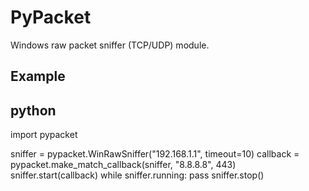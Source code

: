 # PyPacket

Windows raw packet sniffer (TCP/UDP) module.

## Example

## python
import pypacket

sniffer = pypacket.WinRawSniffer("192.168.1.1", timeout=10)
callback = pypacket.make_match_callback(sniffer, "8.8.8.8", 443)
sniffer.start(callback)
while sniffer.running:
    pass
sniffer.stop()
